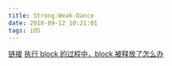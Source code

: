 ```yaml
---
title: Strong-Weak-Dance
date: 2018-09-12 10:21:01
tags: iOS
---
```

[链接](http://ios.jobbole.com/84310/)
[执行 block 的过程中，block 被释放了怎么办](https://stackoverflow.com/questions/12272783/what-happens-when-a-block-is-set-to-nil-during-its-execution)
